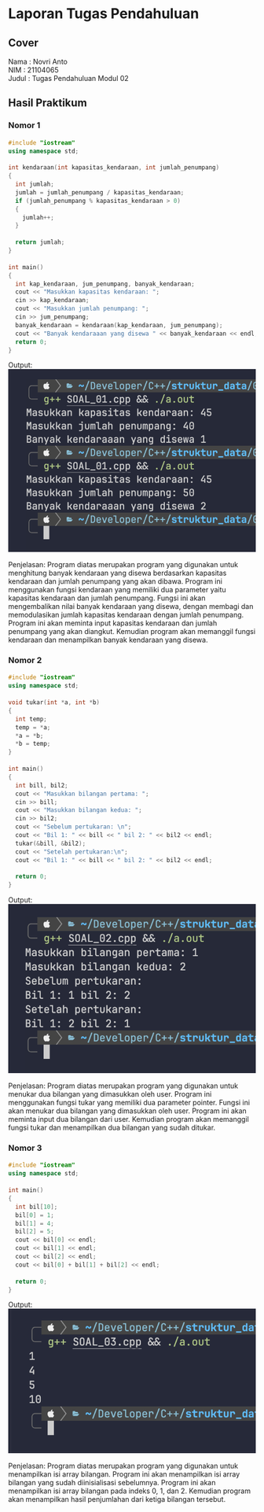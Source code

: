 
# Laporan Tugas Pendahuluan

## Cover
Nama    : Novri Anto <br>
NIM     : 21104065 <br>
Judul   : Tugas Pendahuluan Modul 02

## Hasil Praktikum
### Nomor 1
```c++
#include "iostream"
using namespace std;

int kendaraan(int kapasitas_kendaraan, int jumlah_penumpang)
{
  int jumlah;
  jumlah = jumlah_penumpang / kapasitas_kendaraan;
  if (jumlah_penumpang % kapasitas_kendaraan > 0)
  {
    jumlah++;
  }

  return jumlah;
}

int main()
{
  int kap_kendaraan, jum_penumpang, banyak_kendaraan;
  cout << "Masukkan kapasitas kendaraan: ";
  cin >> kap_kendaraan;
  cout << "Masukkan jumlah penumpang: ";
  cin >> jum_penumpang;
  banyak_kendaraan = kendaraan(kap_kendaraan, jum_penumpang);
  cout << "Banyak kendaraaan yang disewa " << banyak_kendaraan << endl;
  return 0;
}
```

Output:
![Output Nomor 1](<OutputSoal1.png>)

Penjelasan:
Program diatas merupakan program yang digunakan untuk menghitung banyak kendaraan yang disewa berdasarkan kapasitas kendaraan dan jumlah penumpang yang akan dibawa. Program ini menggunakan fungsi kendaraan yang memiliki dua parameter yaitu kapasitas kendaraan dan jumlah penumpang. Fungsi ini akan mengembalikan nilai banyak kendaraan yang disewa, dengan membagi dan memodulasikan jumlah kapasitas kendaraan dengan jumlah penumpang. Program ini akan meminta input kapasitas kendaraan dan jumlah penumpang yang akan diangkut. Kemudian program akan memanggil fungsi kendaraan dan menampilkan banyak kendaraan yang disewa.

### Nomor 2
```c++
#include "iostream"
using namespace std;

void tukar(int *a, int *b)
{
  int temp;
  temp = *a;
  *a = *b;
  *b = temp;
}

int main()
{
  int bill, bil2;
  cout << "Masukkan bilangan pertama: ";
  cin >> bill;
  cout << "Masukkan bilangan kedua: ";
  cin >> bil2;
  cout << "Sebelum pertukaran: \n";
  cout << "Bil 1: " << bill << " bil 2: " << bil2 << endl;
  tukar(&bill, &bil2);
  cout << "Setelah pertukaran:\n";
  cout << "Bil 1: " << bill << " bil 2: " << bil2 << endl;

  return 0;
}
```

Output:
![Output Nomor 2](<OutputSoal2.png>)

Penjelasan:
Program diatas merupakan program yang digunakan untuk menukar dua bilangan yang dimasukkan oleh user. Program ini menggunakan fungsi tukar yang memiliki dua parameter pointer. Fungsi ini akan menukar dua bilangan yang dimasukkan oleh user. Program ini akan meminta input dua bilangan dari user. Kemudian program akan memanggil fungsi tukar dan menampilkan dua bilangan yang sudah ditukar.

### Nomor 3
```c++
#include "iostream"
using namespace std;

int main()
{
  int bil[10];
  bil[0] = 1;
  bil[1] = 4;
  bil[2] = 5;
  cout << bil[0] << endl;
  cout << bil[1] << endl;
  cout << bil[2] << endl;
  cout << bil[0] + bil[1] + bil[2] << endl;

  return 0;
}
```

Output:
![Output Nomor 3](<OutputSoal3.png>)

Penjelasan:
Program diatas merupakan program yang digunakan untuk menampilkan isi array bilangan. Program ini akan menampilkan isi array bilangan yang sudah diinisialisasi sebelumnya. Program ini akan menampilkan isi array bilangan pada indeks 0, 1, dan 2. Kemudian program akan menampilkan hasil penjumlahan dari ketiga bilangan tersebut.